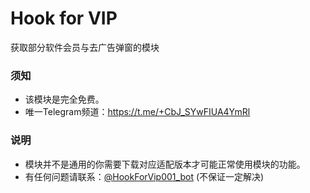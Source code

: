 # Hook for VIP

获取部分软件会员与去广告弹窗的模块

### 须知

- 该模块是完全免费。
- 唯一Telegram频道：https://t.me/+CbJ_SYwFIUA4YmRl

### 说明

- 模块并不是通用的你需要下载对应适配版本才可能正常使用模块的功能。
- 有任何问题请联系：[@HookForVip001_bot](https://t.me/HookForVip001_bot) (不保证一定解决)
